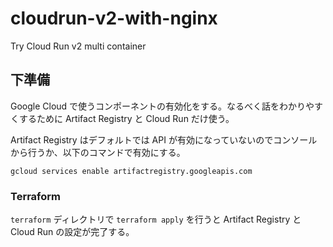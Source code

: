 # cloudrun-v2-with-nginx

Try Cloud Run v2 multi container

## 下準備

Google Cloud で使うコンポーネントの有効化をする。なるべく話をわかりやすくするために Artifact Registry と Cloud Run だけ使う。

Artifact Registry はデフォルトでは API が有効になっていないのでコンソールから行うか、以下のコマンドで有効にする。

```shell
gcloud services enable artifactregistry.googleapis.com
```

### Terraform

`terraform` ディレクトリで `terraform apply` を行うと Artifact Registry と Cloud Run の設定が完了する。
